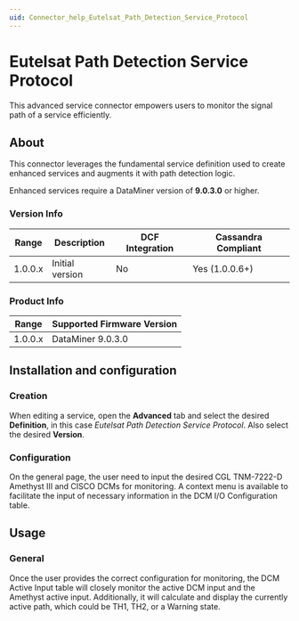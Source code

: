 ```yaml
---
uid: Connector_help_Eutelsat_Path_Detection_Service_Protocol
---
```


# Eutelsat Path Detection Service Protocol

This advanced service connector empowers users to monitor the signal path of a service efficiently.

## About

This connector leverages the fundamental service definition used to create enhanced services and augments it with path detection logic.

Enhanced services require a DataMiner version of **9.0.3.0** or higher.

### Version Info

| **Range** | **Description** | **DCF Integration** | **Cassandra Compliant** |
|------------------|-----------------|---------------------|-------------------------|
| 1.0.0.x          | Initial version | No                  | Yes (1.0.0.6+)          |

### Product Info

| Range | Supported Firmware Version |
|------------------|-----------------------------|
| 1.0.0.x          | DataMiner 9.0.3.0           |

## Installation and configuration

### Creation

When editing a service, open the **Advanced** tab and select the desired **Definition**, in this case *Eutelsat Path Detection Service Protocol*. Also select the desired **Version**.

### Configuration

On the general page, the user need to input the desired CGL TNM-7222-D Amethyst III and CISCO DCMs for monitoring.
A context menu is available to facilitate the input of necessary information in the DCM I/O Configuration table.

## Usage

### General

Once the user provides the correct configuration for monitoring, the DCM Active Input table will closely monitor the active DCM input and the Amethyst active input. 
Additionally, it will calculate and display the currently active path, which could be TH1, TH2, or a Warning state.
